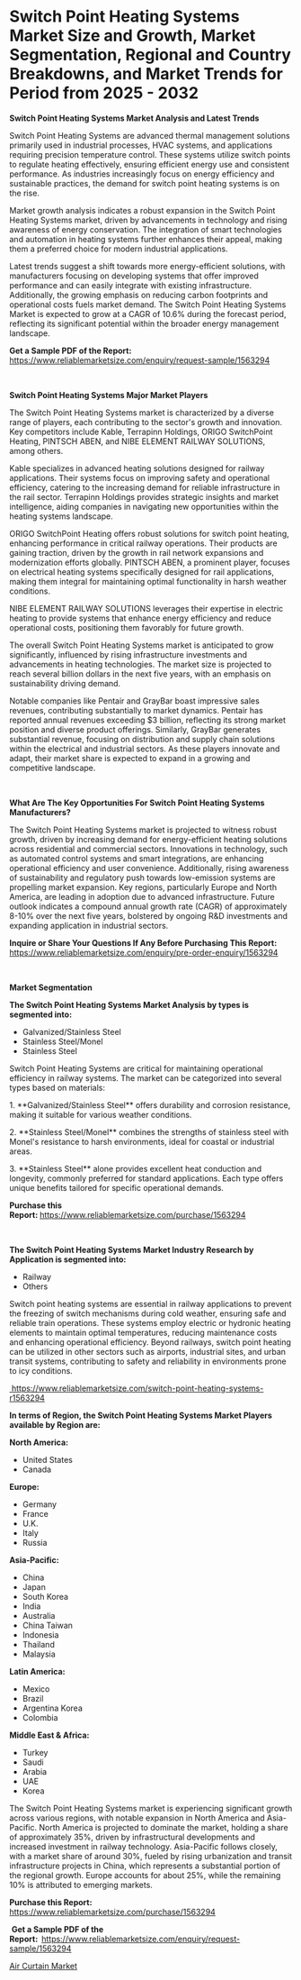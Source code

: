 <p><h1>Switch Point Heating Systems Market Size and Growth, Market Segmentation, Regional and Country Breakdowns, and Market Trends for Period from 2025 -  2032</h1></p><p><strong>Switch Point Heating Systems Market Analysis and Latest Trends</strong></p>
<p><p>Switch Point Heating Systems are advanced thermal management solutions primarily used in industrial processes, HVAC systems, and applications requiring precision temperature control. These systems utilize switch points to regulate heating effectively, ensuring efficient energy use and consistent performance. As industries increasingly focus on energy efficiency and sustainable practices, the demand for switch point heating systems is on the rise.</p><p>Market growth analysis indicates a robust expansion in the Switch Point Heating Systems market, driven by advancements in technology and rising awareness of energy conservation. The integration of smart technologies and automation in heating systems further enhances their appeal, making them a preferred choice for modern industrial applications. </p><p>Latest trends suggest a shift towards more energy-efficient solutions, with manufacturers focusing on developing systems that offer improved performance and can easily integrate with existing infrastructure. Additionally, the growing emphasis on reducing carbon footprints and operational costs fuels market demand. The Switch Point Heating Systems Market is expected to grow at a CAGR of 10.6% during the forecast period, reflecting its significant potential within the broader energy management landscape.</p></p>
<p><strong>Get a Sample PDF of the Report:&nbsp;</strong> <a href="https://www.reliablemarketsize.com/enquiry/request-sample/1563294?utm_campaign=2334&utm_medium=2&utm_source=Github&utm_content=ia&utm_term=11042025&utm_id=switch-point-heating-systems">https://www.reliablemarketsize.com/enquiry/request-sample/1563294</a></p>
<p>&nbsp;</p>
<p><strong>Switch Point Heating Systems Major Market Players</strong></p>
<p><p>The Switch Point Heating Systems market is characterized by a diverse range of players, each contributing to the sector's growth and innovation. Key competitors include Kable, Terrapinn Holdings, ORIGO SwitchPoint Heating, PINTSCH ABEN, and NIBE ELEMENT RAILWAY SOLUTIONS, among others. </p><p>Kable specializes in advanced heating solutions designed for railway applications. Their systems focus on improving safety and operational efficiency, catering to the increasing demand for reliable infrastructure in the rail sector. Terrapinn Holdings provides strategic insights and market intelligence, aiding companies in navigating new opportunities within the heating systems landscape.</p><p>ORIGO SwitchPoint Heating offers robust solutions for switch point heating, enhancing performance in critical railway operations. Their products are gaining traction, driven by the growth in rail network expansions and modernization efforts globally. PINTSCH ABEN, a prominent player, focuses on electrical heating systems specifically designed for rail applications, making them integral for maintaining optimal functionality in harsh weather conditions.</p><p>NIBE ELEMENT RAILWAY SOLUTIONS leverages their expertise in electric heating to provide systems that enhance energy efficiency and reduce operational costs, positioning them favorably for future growth. </p><p>The overall Switch Point Heating Systems market is anticipated to grow significantly, influenced by rising infrastructure investments and advancements in heating technologies. The market size is projected to reach several billion dollars in the next five years, with an emphasis on sustainability driving demand.</p><p>Notable companies like Pentair and GrayBar boast impressive sales revenues, contributing substantially to market dynamics. Pentair has reported annual revenues exceeding $3 billion, reflecting its strong market position and diverse product offerings. Similarly, GrayBar generates substantial revenue, focusing on distribution and supply chain solutions within the electrical and industrial sectors. As these players innovate and adapt, their market share is expected to expand in a growing and competitive landscape.</p></p>
<p>&nbsp;</p>
<p><strong>What Are The Key Opportunities For Switch Point Heating Systems Manufacturers?</strong></p>
<p><p>The Switch Point Heating Systems market is projected to witness robust growth, driven by increasing demand for energy-efficient heating solutions across residential and commercial sectors. Innovations in technology, such as automated control systems and smart integrations, are enhancing operational efficiency and user convenience. Additionally, rising awareness of sustainability and regulatory push towards low-emission systems are propelling market expansion. Key regions, particularly Europe and North America, are leading in adoption due to advanced infrastructure. Future outlook indicates a compound annual growth rate (CAGR) of approximately 8-10% over the next five years, bolstered by ongoing R&D investments and expanding application in industrial sectors.</p></p>
<p><strong>Inquire or Share Your Questions If Any Before Purchasing This Report:</strong> <a href="https://www.reliablemarketsize.com/enquiry/pre-order-enquiry/1563294?utm_campaign=2334&utm_medium=2&utm_source=Github&utm_content=ia&utm_term=11042025&utm_id=switch-point-heating-systems">https://www.reliablemarketsize.com/enquiry/pre-order-enquiry/1563294</a></p>
<p>&nbsp;</p>
<p><strong>Market Segmentation</strong></p>
<p><strong>The Switch Point Heating Systems Market Analysis by types is segmented into:</strong></p>
<p><ul><li>Galvanized/Stainless Steel</li><li>Stainless Steel/Monel</li><li>Stainless Steel</li></ul></p>
<p><p>Switch Point Heating Systems are critical for maintaining operational efficiency in railway systems. The market can be categorized into several types based on materials: </p><p>1. **Galvanized/Stainless Steel** offers durability and corrosion resistance, making it suitable for various weather conditions. </p><p>   </p><p>2. **Stainless Steel/Monel** combines the strengths of stainless steel with Monel's resistance to harsh environments, ideal for coastal or industrial areas. </p><p>3. **Stainless Steel** alone provides excellent heat conduction and longevity, commonly preferred for standard applications. Each type offers unique benefits tailored for specific operational demands.</p></p>
<p><strong>Purchase this Report:&nbsp;</strong><a href="https://www.reliablemarketsize.com/purchase/1563294?utm_campaign=2334&utm_medium=2&utm_source=Github&utm_content=ia&utm_term=11042025&utm_id=switch-point-heating-systems">https://www.reliablemarketsize.com/purchase/1563294</a></p>
<p>&nbsp;</p>
<p><strong>The Switch Point Heating Systems Market Industry Research by Application is segmented into:</strong></p>
<p><ul><li>Railway</li><li>Others</li></ul></p>
<p><p>Switch point heating systems are essential in railway applications to prevent the freezing of switch mechanisms during cold weather, ensuring safe and reliable train operations. These systems employ electric or hydronic heating elements to maintain optimal temperatures, reducing maintenance costs and enhancing operational efficiency. Beyond railways, switch point heating can be utilized in other sectors such as airports, industrial sites, and urban transit systems, contributing to safety and reliability in environments prone to icy conditions.</p></p>
<p><a href="https://www.reliablemarketsize.com/switch-point-heating-systems-r1563294?utm_campaign=2334&utm_medium=2&utm_source=Github&utm_content=ia&utm_term=11042025&utm_id=switch-point-heating-systems">&nbsp;https://www.reliablemarketsize.com/switch-point-heating-systems-r1563294</a></p>
<p><strong>In terms of Region, the Switch Point Heating Systems Market Players available by Region are:</strong></p>
<p>
    <p> <strong> North America: </strong>
        <ul>
            <li>United States</li>
            <li>Canada</li>
        </ul>
        </p> 
    <p> <strong> Europe: </strong>
        <ul>
            <li>Germany</li>
            <li>France</li>
            <li>U.K.</li>
            <li>Italy</li>
            <li>Russia</li>
        </ul>
        </p> 
    <p> <strong> Asia-Pacific: </strong>
        <ul>
            <li>China</li>
            <li>Japan</li>
            <li>South Korea</li>
            <li>India</li>
            <li>Australia</li>
            <li>China Taiwan</li>
            <li>Indonesia</li>
            <li>Thailand</li>
            <li>Malaysia</li>
        </ul>
        </p> 
    <p> <strong> Latin America: </strong>
        <ul>
            <li>Mexico</li>
            <li>Brazil</li>
            <li>Argentina Korea</li>
            <li>Colombia</li>
        </ul>
        </p> 
    <p> <strong> Middle East & Africa: </strong>
        <ul>
            <li>Turkey</li>
            <li>Saudi</li>
            <li>Arabia</li>
            <li>UAE</li>
            <li>Korea</li>
        </ul>
    </p>
    </p>
<p><p>The Switch Point Heating Systems market is experiencing significant growth across various regions, with notable expansion in North America and Asia-Pacific. North America is projected to dominate the market, holding a share of approximately 35%, driven by infrastructural developments and increased investment in railway technology. Asia-Pacific follows closely, with a market share of around 30%, fueled by rising urbanization and transit infrastructure projects in China, which represents a substantial portion of the regional growth. Europe accounts for about 25%, while the remaining 10% is attributed to emerging markets.</p></p>
<p><strong>Purchase this Report: </strong><a href="https://www.reliablemarketsize.com/purchase/1563294?utm_campaign=2334&utm_medium=2&utm_source=Github&utm_content=ia&utm_term=11042025&utm_id=switch-point-heating-systems">https://www.reliablemarketsize.com/purchase/1563294</a></p>
<p>&nbsp;<strong>Get a Sample PDF of the Report:&nbsp;&nbsp;</strong><a href="https://www.reliablemarketsize.com/enquiry/request-sample/1563294?utm_campaign=2334&utm_medium=2&utm_source=Github&utm_content=ia&utm_term=11042025&utm_id=switch-point-heating-systems">https://www.reliablemarketsize.com/enquiry/request-sample/1563294</a></p>
<p><strong></strong></p>
<p><p><a href="https://github.com/knipsfilip8f/Market-Research-Report-List-1/blob/main/air-curtain-market.md?utm_campaign=2334&utm_medium=2&utm_source=Github&utm_content=ia&utm_term=11042025&utm_id=switch-point-heating-systems">Air Curtain Market</a></p></p>